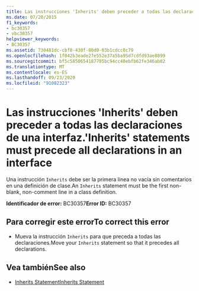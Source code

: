 ```yaml
---
title: Las instrucciones 'Inherits' deben preceder a todas las declaraciones de una interfaz.
ms.date: 07/20/2015
f1_keywords:
- bc30357
- vbc30357
helpviewer_keywords:
- BC30357
ms.assetid: 730481dc-cbf8-430f-80d0-03b1cdcc0c79
ms.openlocfilehash: 1f042b3eade27e552e37a5ba95d7cdfd93ae8899
ms.sourcegitcommit: bf5c5850654187705bc94cc40ebfb62fe346ab02
ms.translationtype: MT
ms.contentlocale: es-ES
ms.lasthandoff: 09/23/2020
ms.locfileid: "91082323"
---
```

# <a name="inherits-statements-must-precede-all-declarations-in-an-interface"></a><span data-ttu-id="6bf57-102">Las instrucciones 'Inherits' deben preceder a todas las declaraciones de una interfaz.</span><span class="sxs-lookup"><span data-stu-id="6bf57-102">'Inherits' statements must precede all declarations in an interface</span></span>

<span data-ttu-id="6bf57-103">Una instrucción `Inherits` debe ser la primera línea no vacía sin comentarios en una definición de clase.</span><span class="sxs-lookup"><span data-stu-id="6bf57-103">An `Inherits` statement must be the first non-blank, non-comment line in a class definition.</span></span>  
  
 <span data-ttu-id="6bf57-104">**Identificador de error:** BC30357</span><span class="sxs-lookup"><span data-stu-id="6bf57-104">**Error ID:** BC30357</span></span>  
  
## <a name="to-correct-this-error"></a><span data-ttu-id="6bf57-105">Para corregir este error</span><span class="sxs-lookup"><span data-stu-id="6bf57-105">To correct this error</span></span>  
  
- <span data-ttu-id="6bf57-106">Mueva la instrucción `Inherits` para que preceda a todas las declaraciones.</span><span class="sxs-lookup"><span data-stu-id="6bf57-106">Move your `Inherits` statement so that it precedes all declarations.</span></span>  
  
## <a name="see-also"></a><span data-ttu-id="6bf57-107">Vea también</span><span class="sxs-lookup"><span data-stu-id="6bf57-107">See also</span></span>

- [<span data-ttu-id="6bf57-108">Inherits Statement</span><span class="sxs-lookup"><span data-stu-id="6bf57-108">Inherits Statement</span></span>](../language-reference/statements/inherits-statement.md)

